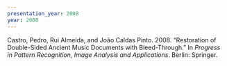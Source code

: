 ```yaml
---
presentation_year: 2008
year: 2008
---
```


Castro, Pedro, Rui Almeida, and João Caldas Pinto. 2008. “Restoration of Double-Sided Ancient Music Documents with Bleed-Through.” In <i>Progress in Pattern Recognition, Image Analysis and Applications</i>. Berlin: Springer.